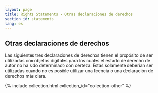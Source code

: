 ```yaml
---
layout: page
title: Rights Statements - Otras declaraciones de derechos
section_id: statements
lang: es
---
```


## Otras declaraciones de derechos

Las siguientes tres declaraciones de derechos tienen el propósito de ser utilizadas con objetos digitales para los cuales el estado de derecho de autor no ha sido determinado con certeza. Estas solamente deberían ser utilizadas cuando no es posible utilizar una licencia o una declaración de derechos más clara.

{% include collection.html collection_id="collection-other" %}

